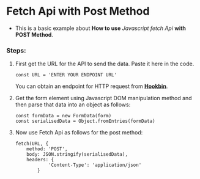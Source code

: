 # Fetch Api with Post Method


- This is a basic example about **How to use** *Javascript fetch Api* **with POST Method**.


### Steps: 

1. First get the URL for the API to send the data. Paste it here in the code.

    `const URL = 'ENTER YOUR ENDPOINT URL'`

    You can obtain an endpoint for HTTP request from [**Hookbin**](https://hookbin.com/).


2. Get the form element using Javascript DOM manipulation method and then parse that data into an object as follows:

    ```
    const formData = new FormData(form)
    const serialisedData = Object.fromEntries(formData)
    ```

3. Now use Fetch Api as follows for the post method:

    ```
    fetch(URL, {
        method: 'POST',
        body: JSON.stringify(serialisedData),
        headers: {
                'Content-Type': 'application/json'
            }
    ```

